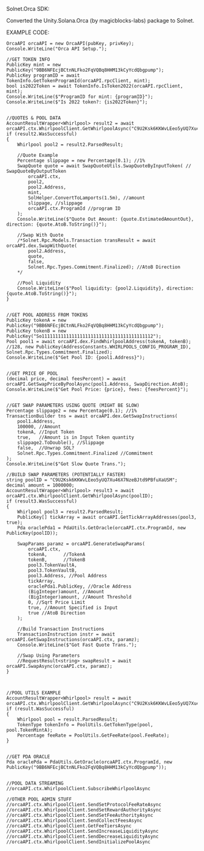 Solnet.Orca SDK:

Converted the Unity.Solana.Orca (by magicblocks-labs) package to Solnet.

EXAMPLE CODE:

    OrcaAPI orcaAPI = new OrcaAPI(pubKey, privKey);
    Console.WriteLine("Orca API Setup.");

    //GET TOKEN INFO
    PublicKey mint = new PublicKey("9BB6NFEcjBCtnNLFko2FqVQBq8HHM13kCyYcdQbgpump");
    PublicKey programID = await TokenInfo.GetTokenProgramId(orcaAPI.rpcClient, mint);
    bool is2022Token = await TokenInfo.IsToken2022(orcaAPI.rpcClient, mint);
    Console.WriteLine($"ProgramID for mint: {programID}");
    Console.WriteLine($"Is 2022 token?: {is2022Token}");


    //QUOTES & POOL DATA
    AccountResultWrapper<Whirlpool> result2 = await orcaAPI.ctx.WhirlpoolClient.GetWhirlpoolAsync("C9U2Ksk6KKWvLEeo5yUQ7Xu46X7NzeBJtd9PBfuXaUSM");
    if (result2.WasSuccessful)
    {
        Whirlpool pool2 = result2.ParsedResult;

        //Quote Example
        Percentage slippage = new Percentage(0.1); //1%
        SwapQuote quote = await SwapQuoteUtils.SwapQuoteByInputToken( // SwapQuoteByOutputToken
            orcaAPI.ctx,
            pool2,
            pool2.Address,
            mint,
            SolHelper.ConvertToLamports(1.5m), //amount
            slippage, //slippage
            orcaAPI.ctx.ProgramId //program ID
        );
        Console.WriteLine($"Quote Out Amount: {quote.EstimatedAmountOut}, direction: {quote.AtoB.ToString()}");

        //Swap With Quote
        /*Solnet.Rpc.Models.Transaction transResult = await orcaAPI.dex.SwapWithQuote(
            pool2.Address,
            quote,
            false,
            Solnet.Rpc.Types.Commitment.Finalized); //AtoB Direction
        */
    
        //Pool Liquidity
        Console.WriteLine($"Pool liquidity: {pool2.Liquidity}, direction: {quote.AtoB.ToString()}");
    }


    //GET POOL ADDRESS FROM TOKENS
    PublicKey tokenA = new PublicKey("9BB6NFEcjBCtnNLFko2FqVQBq8HHM13kCyYcdQbgpump");
    PublicKey tokenB = new PublicKey("So11111111111111111111111111111111111111112");
    Pool pool1 = await orcaAPI.dex.FindWhirlpoolAddress(tokenA, tokenB); //128, new PublicKey(AddressConstants.WHIRLPOOLS_CONFIG_PROGRAM_ID), Solnet.Rpc.Types.Commitment.Finalized);
    Console.WriteLine($"Get Pool ID: {pool1.Address}");
    
    
    //GET PRICE OF POOL
    (decimal price, decimal feesPercent) = await orcaAPI.GetSwapPriceByPoolAsync(pool1.Address, SwapDirection.AtoB);
    Console.WriteLine($"Get Pool Price: {price}, fees: {feesPercent}");
    
    
    //GET SWAP PARAMETERS USING QUOTE (MIGHT BE SLOW)
    Percentage slippage2 = new Percentage(0.1); //1%
    TransactionBuilder tns = await orcaAPI.dex.GetSwapInstructions(
        pool1.Address,
        100000, //Amount
        tokenA, //Input Token
        true,   //Amount is in Input Token quantity
        slippage2.ToDouble(), //Slippage
        false,  //Unwrap SOL?
        Solnet.Rpc.Types.Commitment.Finalized //Commitment
    );
    Console.WriteLine($"Got Slow Quote Trans.");
    
    //BUILD SWAP PARAMETERS (POTENTIALLY FASTER)
    string poolID = "C9U2Ksk6KKWvLEeo5yUQ7Xu46X7NzeBJtd9PBfuXaUSM";
    decimal amount = 1000000;
    AccountResultWrapper<Whirlpool> result3 = await orcaAPI.ctx.WhirlpoolClient.GetWhirlpoolAsync(poolID);
    if (result3.WasSuccessful)
    {
        Whirlpool pool3 = result2.ParsedResult;
        PublicKey[] tickArray = await orcaAPI.GetTickArrayAddresses(pool3, true);
        Pda oraclePda1 = PdaUtils.GetOracle(orcaAPI.ctx.ProgramId, new PublicKey(poolID));
    
        SwapParams paramz = orcaAPI.GenerateSwapParams(
            orcaAPI.ctx,
            tokenA,      //TokenA
            tokenB,      //TokenB
            pool3.TokenVaultA,
            pool3.TokenVaultB,
            pool3.Address, //Pool Address
            tickArray, 
            oraclePda1.PublicKey, //Oracle Address
            (BigInteger)amount, //Amount
            (BigInteger)amount, //Amount Threshold
            0, //Sqrt Price Limit
            true, //Amount Specified is Input
            true //AtoB Direction
        );

        //Build Transaction Instructions
        TransactionInstruction instr = await orcaAPI.GetSwapInstructions(orcaAPI.ctx, paramz);
        Console.WriteLine($"Got Fast Quote Trans.");
    
        //Swap Using Parameters
        //RequestResult<string> swapResult = await orcaAPI.SwapAsync(orcaAPI.ctx, paramz);
    }
    
    
    
    //POOL UTILS EXAMPLE
    AccountResultWrapper<Whirlpool> result = await orcaAPI.ctx.WhirlpoolClient.GetWhirlpoolAsync("C9U2Ksk6KKWvLEeo5yUQ7Xu46X7NzeBJtd9PBfuXaUSM");
    if (result.WasSuccessful)
    {
        Whirlpool pool = result.ParsedResult;
        TokenType tokenInfo = PoolUtils.GetTokenType(pool, pool.TokenMintA);
        Percentage feeRate = PoolUtils.GetFeeRate(pool.FeeRate);
    }
    
    
    //GET PDA ORACLE
    Pda oraclePda = PdaUtils.GetOracle(orcaAPI.ctx.ProgramId, new PublicKey("9BB6NFEcjBCtnNLFko2FqVQBq8HHM13kCyYcdQbgpump"));
    
    
    //POOL DATA STREAMING
    //orcaAPI.ctx.WhirlpoolClient.SubscribeWhirlpoolAsync
    
    //OTHER POOL ADMIN STUFF
    //orcaAPI.ctx.WhirlpoolClient.SendSetProtocolFeeRateAsync
    //orcaAPI.ctx.WhirlpoolClient.SendSetRewardAuthorityAsync
    //orcaAPI.ctx.WhirlpoolClient.SendSetFeeAuthorityAsync
    //orcaAPI.ctx.WhirlpoolClient.SendCollectFeesAsync
    //orcaAPI.ctx.WhirlpoolClient.GetFeeTiersAsync
    //orcaAPI.ctx.WhirlpoolClient.SendIncreaseLiquidityAsync
    //orcaAPI.ctx.WhirlpoolClient.SendDecreaseLiquidityAsync
    //orcaAPI.ctx.WhirlpoolClient.SendInitializePoolAsync
